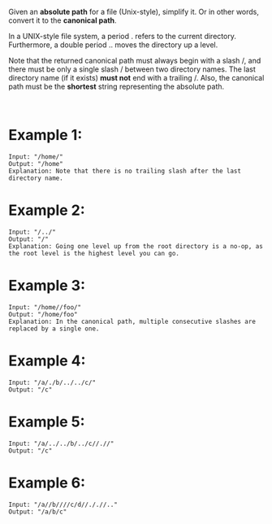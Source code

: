 Given an **absolute path** for a file (Unix-style), simplify it. Or in other words, convert it to the **canonical path**.

In a UNIX-style file system, a period . refers to the current directory. Furthermore, a double period .. moves the directory up a level.

Note that the returned canonical path must always begin with a slash /, and there must be only a single slash / between two directory names. The last directory name (if it exists) **must not** end with a trailing /. Also, the canonical path must be the **shortest** string representing the absolute path.

 

# Example 1:
```
Input: "/home/"
Output: "/home"
Explanation: Note that there is no trailing slash after the last directory name.
```
# Example 2:
```
Input: "/../"
Output: "/"
Explanation: Going one level up from the root directory is a no-op, as the root level is the highest level you can go.
```
# Example 3:
```
Input: "/home//foo/"
Output: "/home/foo"
Explanation: In the canonical path, multiple consecutive slashes are replaced by a single one.
```
# Example 4:
```
Input: "/a/./b/../../c/"
Output: "/c"
```
# Example 5:
```
Input: "/a/../../b/../c//.//"
Output: "/c"
```
# Example 6:
```
Input: "/a//b////c/d//././/.."
Output: "/a/b/c"
```